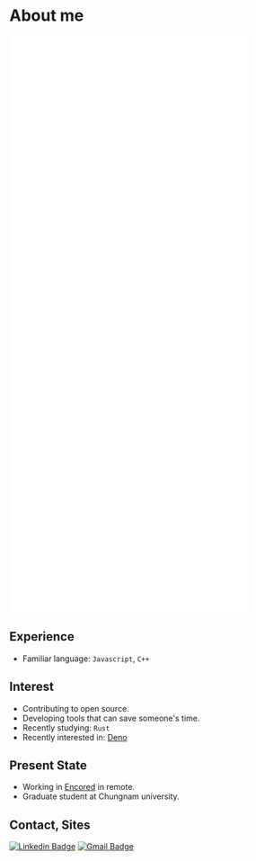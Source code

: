 # About me

<!-- <p> <img src="https://komarev.com/ghpvc/?username=jopemachine" alt="jopemachine" /> </p> -->

<img src="https://github.com/jopemachine/jopemachine/blob/master/github-metrics.svg" />

<!-- <p> <img src="https://github-readme-stats-jopemachine-deploy.vercel.app/api?username=jopemachine&count_private=true&show_icons=true" alt="jopemachine" /> </p> -->

## Experience 

<!-- TODO: Write more description here...  -->
<!-- * (20.03 ~ 20.08) maintenance Enertalk -->

* Familiar language: `Javascript`, `C++`

## Interest

* Contributing to open source.
* Developing tools that can save someone's time.
* Recently studying: `Rust`
* Recently interested in: [Deno](https://github.com/denoland/deno)

## Present State

* Working in [Encored](https://www.enertalk.com/home/) in remote.
* Graduate student at Chungnam university.

## Contact, Sites

[![Linkedin Badge](https://img.shields.io/badge/-LinkedIn-blue?style=flat-square&logo=Linkedin&logoColor=white&link=https://www.linkedin.com/in/gyu-bong-lee-a1a76b197/)](https://www.linkedin.com/in/gyu-bong-lee-a1a76b197/)
[![Gmail Badge](https://img.shields.io/badge/Gmail-d14836?style=flat-square&logo=Gmail&logoColor=white&link=mailto:jopemachine@gmail.com)](mailto:jopemachine@gmail.com)


